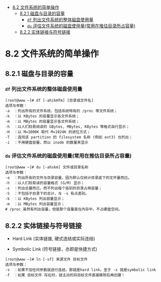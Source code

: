 <!-- TOC -->

- [8.2 文件系统的简单操作](#82-文件系统的简单操作)
    - [8.2.1 磁盘与目录的容量](#821-磁盘与目录的容量)
        - [`df` 列出文件系统的整体磁盘使用量](#df-列出文件系统的整体磁盘使用量)
        - [`du` 评估文件系统的磁盘使用量(常用在推估目录所占容量)](#du-评估文件系统的磁盘使用量常用在推估目录所占容量)
    - [8.2.2 实体链接与符号链接](#822-实体链接与符号链接)

<!-- /TOC -->

# 8.2 文件系统的简单操作

## 8.2.1 磁盘与目录的容量

### `df` 列出文件系统的整体磁盘使用量

```
[root@www ~]# df [-ahikHTm] [目录或文件名]
选项与参数：
-a  ：列出所有的文件系统，包括系统特有的 /proc 等文件系统；
-k  ：以 KBytes 的容量显示各文件系统；
-m  ：以 MBytes 的容量显示各文件系统；
-h  ：以人们较易阅读的 GBytes, MBytes, KBytes 等格式自行显示；
-H  ：以 M=1000K 取代 M=1024K 的进位方式；
-T  ：连同该 partition 的 filesystem 名称 (例如 ext3) 也列出；
-i  ：不用硬盘容量，而以 inode 的数量来显示
```

### `du` 评估文件系统的磁盘使用量(常用在推估目录所占容量)

```
[root@www ~]# du [-ahskm] 文件或目录名称
选项与参数：
-a  ：列出所有的文件与目录容量，因为默认仅统计目录底下的文件量而已。
-h  ：以人们较易读的容量格式 (G/M) 显示；
-s  ：列出总量而已，而不列出每个各别的目录占用容量；
-S  ：不包括子目录下的总计，与 -s 有点差别。
-k  ：以 KBytes 列出容量显示；
-m  ：以 MBytes 列出容量显示；
# /proc 虽然有列出容量，但是那个容量是在内存中，不占硬盘空间。
```

## 8.2.2 实体链接与符号链接

* Hard Link (实体链接, 硬式连结或实际连结)

* Symbolic Link (符号链接，亦即是快捷方式)

```
[root@www ~]# ln [-sf] 来源文件 目标文件
选项与参数：
-s  ：如果不加任何参数就进行连结，那就是hard link，至于 -s 就是symbolic link
-f  ：如果 目标文件 存在时，就主动的将目标文件直接移除后再创建！
```
